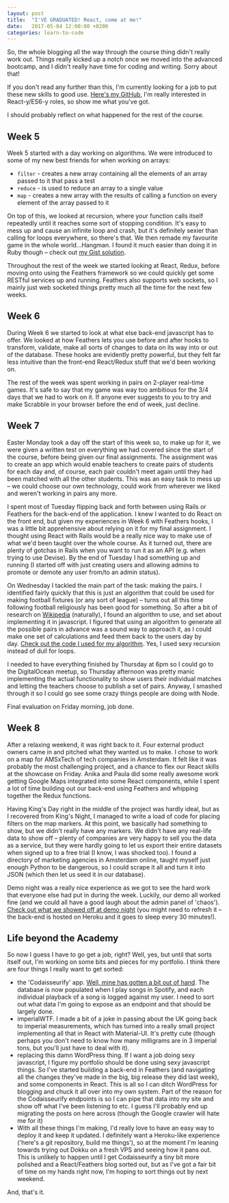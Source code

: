 ```yaml
---
layout: post
title:  "I'VE GRADUATED! React, come at me!"
date:   2017-05-04 12:00:00 +0200
categories: learn-to-code
---
```

So, the whole blogging all the way through the course thing didn't really work out. Things really kicked up a notch once we moved into the advanced bootcamp, and I didn't really have time for coding and writing. Sorry about that!

If you don't read any further than this, I'm currently looking for a job to put these new skills to good use. <a href="https://github.com/leefreemanxyz">Here's my GitHub</a>, I'm really interested in React-y/ES6-y roles, so show me what you've got.

<!--more-->

I should probably reflect on what happened for the rest of the course.
<h2>Week 5</h2>
Week 5 started with a day working on algorithms. We were introduced to some of my new best friends for when working on arrays:
<ul>
 	<li><code>filter</code> - creates a new array containing all the elements of an array passed to it that pass a test</li>
 	<li><code>reduce</code> - is used to reduce an array to a single value</li>
 	<li><code>map</code> - creates a new array with the results of calling a function on every element of the array passed to it</li>
</ul>
On top of this, we looked at recursion, where your function calls itself repeatedly until it reaches some sort of stopping condition. It's easy to mess up and cause an infinite loop and crash, but it's definitely sexier than calling for loops everywhere, so there's that. We then remade my favourite game in the whole world...Hangman. I found it much easier than doing it in Ruby though – check out <a href="https://gist.github.com/leefreemanxyz/9b62ae2b0cf469c7f0f3adcd469ecbf7">my Gist solution</a>.

Throughout the rest of the week we started looking at React, Redux, before moving onto using the Feathers framework so we could quickly get some RESTful services up and running. Feathers also supports web sockets, so I mainly just web socketed things pretty much all the time for the next few weeks.
<h2>Week 6</h2>
During Week 6 we started to look at what else back-end javascript has to offer. We looked at how Feathers lets you use before and after hooks to transform, validate, make all sorts of changes to data on its way into or out of the database. These hooks are evidently pretty powerful, but they felt far less intuitive than the front-end React/Redux stuff that we'd been working on.

The rest of the week was spent working in pairs on 2-player real-time games. It's safe to say that my game was way too ambitious for the 3/4 days that we had to work on it. If anyone ever suggests to you to try and make Scrabble in your browser before the end of week, just decline.
<h2>Week 7</h2>
Easter Monday took a day off the start of this week so, to make up for it, we were given a written test on everything we had covered since the start of the course, before being given our final assignments. The assignment was to create an app which would enable teachers to create pairs of students for each day and, of course, each pair couldn't meet again until they had been matched with all the other students. This was an easy task to mess up – we could choose our own technology, could work from wherever we liked and weren't working in pairs any more.

I spent most of Tuesday flipping back and forth between using Rails or Feathers for the back-end of the application. I knew I wanted to do React on the front end, but given my experiences in Week 6 with Feathers hooks, I was a little bit apprehensive about relying on it for my final assignment. I thought using React with Rails would be a really nice way to make use of what we'd been taught over the whole course. As it turned out, there are plenty of gotchas in Rails when you want to run it as an API (e.g. when trying to use Devise). By the end of Tuesday I had something up and running (I started off with just creating users and allowing admins to promote or demote any user from/to an admin status).

On Wednesday I tackled the main part of the task: making the pairs. I identified fairly quickly that this is just an algorithm that could be used for making football fixtures (or any sort of league) – turns out all this time following football religiously has been good for something. So after a bit of research on <a href="https://en.wikipedia.org/wiki/Round-robin_tournament">Wikipedia</a> (naturally), I found an algorithm to use, and set about implementing it in javascript. I figured that using an algorithm to generate all the possible pairs in advance was a sound way to approach it, as I could make one set of calculations and feed them back to the users day by day. <a href="https://github.com/leefreemanxyz/fym-react/blob/master/src/actions/pairs/generatePairs.js">Check out the code I used for my algorithm</a>. Yes, I used sexy recursion instead of dull for loops.

I needed to have everything finished by Thursday at 6pm so I could go to the DigitalOcean meetup, so Thursday afternoon was pretty manic implementing the actual functionality to show users their individual matches and letting the teachers choose to publish a set of pairs. Anyway, I smashed through it so I could go see some crazy things people are doing with Node.

Final evaluation on Friday morning, job done.
<h2>Week 8</h2>
After a relaxing weekend, it was right back to it. Four external product owners came in and pitched what they wanted us to make. I chose to work on a map for AMSxTech of tech companies in Amsterdam. It felt like it was probably the most challenging project, and a chance to flex our React skills at the showcase on Friday. Anika and Paula did some really awesome work getting Google Maps integrated into some React components, while I spent a lot of time building out our back-end using Feathers and whipping together the Redux functions.

Having King's Day right in the middle of the project was hardly ideal, but as I recovered from King's Night, I managed to write a load of code for placing filters on the map markers. At this point, we basically had something to show, but we didn't really have any markers. We didn't have any real-life data to show off – plenty of companies are very happy to sell you the data as a service, but they were hardly going to let us export their entire datasets when signed up to a free trial (I know, I was shocked too). I found a directory of marketing agencies in Amsterdam online, taught myself just enough Python to be dangerous, so I could scrape it all and turn it into JSON (which then let us seed it in our database).

Demo night was a really nice experience as we got to see the hard work that everyone else had put in during the week. Luckily, our demo all worked fine (and we could all have a good laugh about the admin panel of 'chaos'). <a href="http://amsxtechmap.bitballoon.com/">Check out what we showed off at demo night</a> (you might need to refresh it – the back-end is hosted on Heroku and it goes to sleep every 30 minutes!).
<h2>Life beyond the Academy</h2>
So now I guess I have to go get a job, right? Well, yes, but until that sorts itself out, I'm working on some bits and pieces for my portfolio. I think there are four things I really want to get sorted:
<ul>
 	<li>the 'Codaisseurify' app. <a href="https://github.com/leefreemanxyz/codaisseurify">Well, mine has gotten a bit out of hand</a>. The database is now populated when I play songs in Spotify, and each individual playback of a song is logged against my user. I need to sort out what data I'm going to expose as an endpoint and that should be largely done.</li>
 	<li>imperialWTF. I made a bit of a joke in passing about the UK going back to imperial measurements, which has turned into a really small project implementing all that in React with Material-UI. It's pretty cute (though perhaps you don't need to know how many milligrams are in 3 imperial tons, but you'll just have to deal with it).</li>
 	<li>replacing this damn WordPress thing. If I want a job doing sexy javascript, I figure my portfolio should be done using sexy javascript things. So I've started building a back-end in Feathers (and navigating all the changes they've made in the big, big release they did last week), and some components in React. This is all so I can ditch WordPress for blogging and chuck it all over into my own system. Part of the reason for the Codaisseurify endpoints is so I can pipe that data into my site and show off what I've been listening to etc. I guess I'll probably end up migrating the posts on here across (though the Google crawler will hate me for it)</li>
 	<li>With all these things I'm making, I'd really love to have an easy way to deploy it and keep it updated. I definitely want a Heroku-like experience ('here's a git repository, build me things'), so at the moment I'm leaning towards trying out Dokku on a fresh VPS and seeing how it pans out. This is unlikely to happen until I get Codaisseurify a tiny bit more polished and a React/Feathers blog sorted out, but as I've got a fair bit of time on my hands right now, I'm hoping to sort things out by next weekend.</li>
</ul>
And, that's it.
